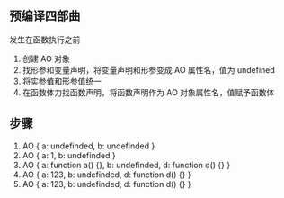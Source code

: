 ## 预编译四部曲
发生在函数执行之前
1. 创建 AO 对象
2. 找形参和变量声明，将变量声明和形参变成 AO 属性名，值为 undefined
3. 将实参值和形参值统一
4. 在函数体力找函数声明，将函数声明作为 AO 对象属性名，值赋予函数体

## 步骤
1.  AO {
        a: undefinded,
        b: undefinded
    }
2.  AO {
        a: 1,
        b: undefinded
    }
3.  AO {
        a: function a() {},
        b: undefinded,
        d: function d() {}
    }
4.  AO {
        a: 123,
        b: undefinded,
        d: function d() {}
    }
5.  AO {
        a: 123,
        b: undefinded,
        d: function d() {}
    }